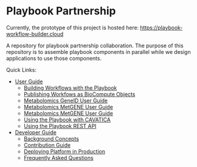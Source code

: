 # Playbook Partnership

Currently, the prototype of this project is hosted here: <https://playbook-workflow-builder.cloud>

A repository for playbook partnership collaboration. The purpose of this repository is to assemble playbook components in parallel while we design applications to use those components.

Quick Links:
- [User Guide](./docs/user/index.md)
  - [Building Workflows with the Playbook](./docs/user/workflows.md)
  - [Publishing Workfows as BioCompute Objects](./docs/user/biocompute.md)
  - [Metabolomics GeneID User Guide](./docs/user/geneidconv.md)
  - [Metabolomics MetGENE User Guide](./docs/user/metgene.md)
  - [Metabolomics MetGENE User Guide](./docs/user/metnet.md)
  - [Using the Playbook with CAVATICA](./docs/user/cavatica.md)
  - [Using the Playbook REST API](./docs/user/api.md)
- [Developer Guide](./docs/index.md)
  - [Background Concepts](./docs/background.md)
  - [Contribution Guide](./docs/contributions.md)
  - [Deploying Platform in Production](./docs/production.md)
  - [Frequently Asked Questions](./docs/faq.md)
